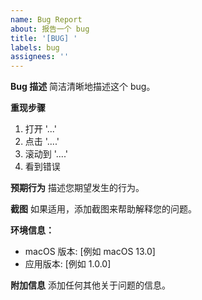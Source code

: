```yaml
---
name: Bug Report
about: 报告一个 bug
title: '[BUG] '
labels: bug
assignees: ''
---
```


**Bug 描述**
简洁清晰地描述这个 bug。

**重现步骤**
1. 打开 '...'
2. 点击 '....'
3. 滚动到 '....'
4. 看到错误

**预期行为**
描述您期望发生的行为。

**截图**
如果适用，添加截图来帮助解释您的问题。

**环境信息：**
 - macOS 版本: [例如 macOS 13.0]
 - 应用版本: [例如 1.0.0]

**附加信息**
添加任何其他关于问题的信息。